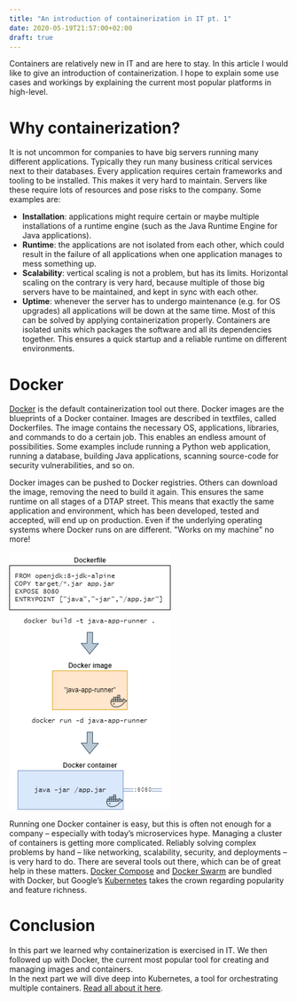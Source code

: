 ```yaml
---
title: "An introduction of containerization in IT pt. 1"
date: 2020-05-19T21:57:00+02:00
draft: true
---
```


Containers are relatively new in IT and are here to stay. In this article I would like to give an introduction of containerization. I hope to explain some use cases and workings by explaining the current most popular platforms in high-level.

# Why containerization?

It is not uncommon for companies to have big servers running many different applications. Typically they run many business critical services next to their databases. Every application requires certain frameworks and tooling to be installed. This makes it very hard to maintain. Servers like these require lots of resources and pose risks to the company. Some examples are:

 - **Installation**: applications might require certain or maybe multiple installations of a runtime engine (such as the Java Runtime Engine for Java applications).
 - **Runtime**: the applications are not isolated from each other, which could result in the failure of all applications when one application manages to mess something up.
 - **Scalability**: vertical scaling is not a problem, but has its limits. Horizontal scaling on the contrary is very hard, because multiple of those big servers have to be maintained, and kept in sync with each other.
 - **Uptime**: whenever the server has to undergo maintenance (e.g. for OS upgrades) all applications will be down at the same time.
Most of this can be solved by applying containerization properly. Containers are isolated units which packages the software and all its dependencies together. This ensures a quick startup and a reliable runtime on different environments.

# Docker

[Docker](https://www.docker.com/) is the default containerization tool out there. Docker images are the blueprints of a Docker container. Images are described in textfiles, called Dockerfiles. The image contains the necessary OS, applications, libraries, and commands to do a certain job. This enables an endless amount of possibilities. Some examples include running a Python web application, running a database, building Java applications, scanning source-code for security vulnerabilities, and so on.

Docker images can be pushed to Docker registries. Others can download the image, removing the need to build it again. This ensures the same runtime on all stages of a DTAP street. This means that exactly the same application and environment, which has been developed, tested and accepted, will end up on production. Even if the underlying operating systems where Docker runs on are different. "Works on my machine" no more!

![Simplified lifecycle of a Docker workflow](/images/posts/intro-containerization-docker-lifecycle.png "Simplified lifecycle of a Docker workflow")

Running one Docker container is easy, but this is often not enough for a company – especially with today’s microservices hype. Managing a cluster of containers is getting more complicated. Reliably solving complex problems by hand – like networking, scalability, security, and deployments – is very hard to do. There are several tools out there, which can be of great help in these matters. [Docker Compose](https://docs.docker.com/compose/) and [Docker Swarm](https://docs.docker.com/engine/swarm/) are bundled with Docker, but Google’s [Kubernetes](https://kubernetes.io/) takes the crown regarding popularity and feature richness.

# Conclusion

In this part we learned why containerization is exercised in IT. We then followed up with Docker, the current most popular tool for creating and managing images and containers.  
In the next part we will dive deep into Kubernetes, a tool for orchestrating multiple containers. 
[Read all about it here](/posts/an-introduction-of-containerization-in-it-part2).